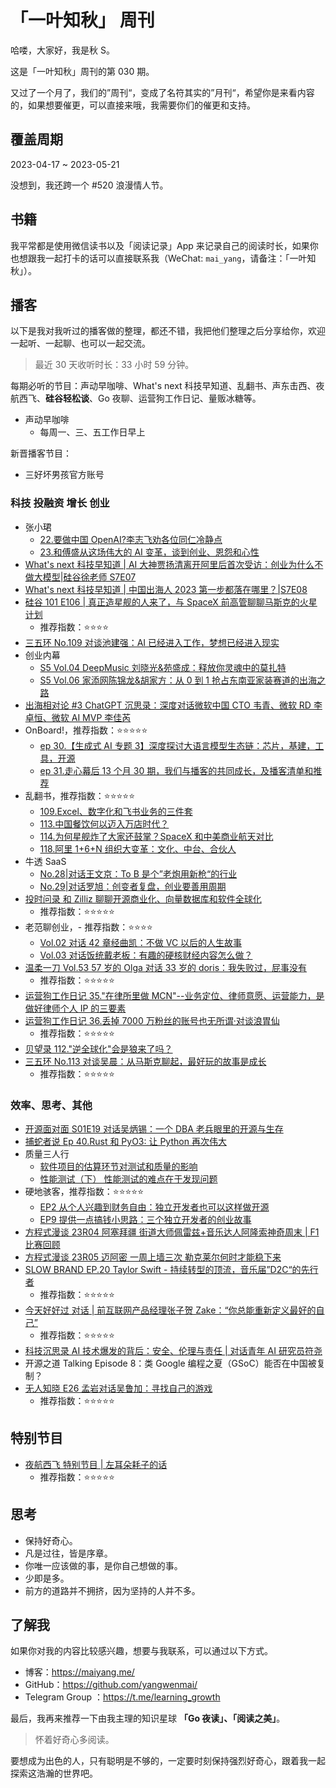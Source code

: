 # 「一叶知秋」 周刊

哈喽，大家好，我是秋 S。

这是「一叶知秋」周刊的第 030 期。

又过了一个月了，我们的”周刊“，变成了名符其实的”月刊“，希望你是来看内容的，如果想要催更，可以直接来哦，我需要你们的催更和支持。

## 覆盖周期

2023-04-17 ~ 2023-05-21

没想到，我还跨一个 #520 浪漫情人节。

## 书籍

我平常都是使用微信读书以及「阅读记录」App 来记录自己的阅读时长，如果你也想跟我一起打卡的话可以直接联系我（WeChat: `mai_yang`，请备注：「一叶知秋」）。

## 播客

以下是我对我听过的播客做的整理，都还不错，我把他们整理之后分享给你，欢迎一起听、一起聊、也可以一起交流。

>最近 30 天收听时长：33 小时 59 分钟。

每期必听的节目：声动早咖啡、What's next 科技早知道、乱翻书、声东击西、夜航西飞、**硅谷轻松谈**、Go 夜聊、运营狗工作日记、量贩冰糖等。

+ 声动早咖啡
  - 每周一、三、五工作日早上

新晋播客节目：
- 三好坏男孩官方账号

### 科技 投融资 增长 创业

+ 张小珺
  - [22.要做中国 OpenAI?李志飞劝各位同仁冷静点](https://www.xiaoyuzhoufm.com/episode/643c2af19361a4e7c3b4d2f8)
  - [23.和傅盛从这场伟大的 AI 变革，谈到创业、恩怨和心性](https://www.xiaoyuzhoufm.com/episode/6443c2c7a79cc814702cff5f)
+ [What's next 科技早知道 | AI 大神贾扬清离开阿里后首次受访：创业为什么不做大模型|硅谷徐老师 S7E07](https://www.xiaoyuzhoufm.com/episode/6435422f6341155b5195ade3)
+ [What's next 科技早知道 | 中国出海人 2023 第一步都落在哪里？|S7E08](https://www.xiaoyuzhoufm.com/episode/643fc9e03859a5b5a321e6e9)
+ [硅谷 101 E106 | 真正造星舰的人来了，与 SpaceX 前高管聊聊马斯克的火星计划](https://www.xiaoyuzhoufm.com/episode/643f8096a2fb59c2a1adaa8b)
  - 推荐指数：⭐️⭐️⭐️⭐️
+ [三五环 No.109 对谈池建强：AI 已经进入工作，梦想已经进入现实](https://www.xiaoyuzhoufm.com/episode/643fe4bea79cc81470f0dd1a)
+ 创业内幕
  - [S5 Vol.04 DeepMusic 刘晓光&苑盛成：释放你灵魂中的莫扎特](https://www.xiaoyuzhoufm.com/episode/641ccd88db441668432f705b)
  - [S5 Vol.06 家添网陈锦龙&胡家方：从 0 到 1 抢占东南亚家装赛道的出海之路](https://www.xiaoyuzhoufm.com/episode/64387d105cec834060f70355)
+ [出海相对论 #3 ChatGPT 沉思录：深度对话微软中国 CTO 韦青、微软 RD 李卓恒、微软 AI MVP 李佳芮](https://www.xiaoyuzhoufm.com/episode/640b67afacc110612af53e77)
+ OnBoard!，推荐指数：⭐️⭐️⭐️⭐️⭐️
  - [ep 30.【生成式 AI 专题 3】深度探讨大语言模型生态链：芯片，基建，工具，开源](https://www.xiaoyuzhoufm.com/episode/64403383a79cc81470f62a88)
  - [ep 31.走心幕后 13 个月 30 期，我们与播客的共同成长，及播客清单和推荐](https://www.xiaoyuzhoufm.com/episode/645a7ed394d78eb3f78e2931)
+ 乱翻书，推荐指数：⭐️⭐️⭐️⭐️⭐️
  - [109.Excel、数字化和飞书业务的三件套](https://www.xiaoyuzhoufm.com/episode/6423e032179eec5331a1db40)
  - [113.中国餐饮何以迈入万店时代？](https://www.xiaoyuzhoufm.com/episode/643e85ab66e4c00c6a6e0837)
  - [114.为何星舰炸了大家还鼓掌？SpaceX 和中美商业航天对比](https://www.xiaoyuzhoufm.com/episode/64463cf47d934b8505cadf9a)
  - [118.阿里 1+6+N 组织大变革：文化、中台、合伙人](https://www.xiaoyuzhoufm.com/episode/6465dd0a6752b5f9de71e526)
+ 牛透 SaaS
  - [No.28|对话王文京：To B 是个”老炮用新枪“的行业](https://www.xiaoyuzhoufm.com/episode/642e63c29361a4e7c3ca7177)
  - [No.29|对话罗旭：创变者复盘，创业要善用周期](https://www.xiaoyuzhoufm.com/episode/6437611c9361a4e7c3663a71)
+ [投时问录 和 Zilliz 聊聊开源商业化、向量数据库和软件全球化](https://www.xiaoyuzhoufm.com/episode/63911ff674863c979fb3e889)
  - 推荐指数：⭐️⭐️⭐️⭐️⭐️
+ 老范聊创业，- 推荐指数：⭐️⭐️⭐️⭐️
  - [Vol.02 对话 42 章经曲凯：不做 VC 以后的人生故事](https://www.xiaoyuzhoufm.com/episode/64526737306513184cf52c10)
  - [Vol.03 对话饭统戴老板：有趣的硬核财经内容怎么做？](https://www.xiaoyuzhoufm.com/episode/64526737306513184cf52c10)
+ [温柔一刀 Vol.53 57 岁的 Olga 对话 33 岁的 doris：我失败过，屁事没有](https://www.xiaoyuzhoufm.com/episode/6456768c94d78eb3f7464121)
  - 推荐指数：⭐️⭐️⭐️⭐️⭐️
+ [运营狗工作日记 35."在律所里做 MCN"--业务定位、律师意愿、运营能力，是做好律师个人 IP 的三要素](https://www.xiaoyuzhoufm.com/episode/6457f67294d78eb3f75aaa39)
+ [运营狗工作日记 36.丢掉 7000 万粉丝的账号也无所谓·对谈浪胃仙](https://www.xiaoyuzhoufm.com/episode/6463abcd306513184c264a64)
  - 推荐指数：⭐️⭐️⭐️⭐️⭐️
+ [贝望录 112."逆全球化"会是狼来了吗？](https://www.xiaoyuzhoufm.com/episode/645a054c94d78eb3f7823ee5)
+ [三五环 No.113 对谈吴晨：从马斯克聊起，最好玩的故事是成长](https://www.xiaoyuzhoufm.com/episode/6464ad9e53a5e5ea144dcbf9)
  - 推荐指数：⭐️⭐️⭐️⭐️⭐️

### 效率、思考、其他

+ [开源面对面 S01E19 对话吴炳锡：一个 DBA 老兵眼里的开源与生存](https://www.xiaoyuzhoufm.com/episode/643d10730d5e506342501b0d)
+ [捕蛇者说 Ep 40.Rust 和 PyO3: 让 Python 再次伟大](https://www.xiaoyuzhoufm.com/episode/645f2d8aec1537743bd03f21)
+ 质量三人行
  - [软件项目的估算环节对测试和质量的影响](https://www.xiaoyuzhoufm.com/episode/643cafab04974f4ba56d031b)
  - [性能测试（下） 性能测试的难点在于发现问题](https://www.xiaoyuzhoufm.com/episode/6051851a34cf2d977234bdc7)
+ 硬地骇客，推荐指数：⭐️⭐️⭐️⭐️⭐️
  - [EP2 从个人兴趣到财务自由：独立开发者也可以这样做开源](https://www.xiaoyuzhoufm.com/episode/6418304073768bea35ee47d2)
  - [EP9 提供一点搞钱小思路：三个独立开发者的创业故事](https://www.xiaoyuzhoufm.com/episode/6458e5ba7d934b8505efa2cf)
+ [方程式漫谈 23R04 阿塞拜疆 街道大师佩雷兹+音乐达人阿隆索神奇周末 | F1 比赛回顾](https://www.xiaoyuzhoufm.com/episode/64507b7594d78eb3f7e4c42a)
+ [方程式漫谈 23R05 迈阿密 一周上墙三次 勒克莱尔何时才能稳下来](https://www.xiaoyuzhoufm.com/episode/6459f482306513184c77a01a)
+ [SLOW BRAND EP.20 Taylor Swift - 持续转型的顶流，音乐届”D2C“的先行者](https://www.xiaoyuzhoufm.com/episode/6372592ca5004aa3aa5716f4)
  - 推荐指数：⭐️⭐️⭐️⭐️⭐️
+ [今天好好过 对话 | 前互联网产品经理张子贺 Zake：“你总能重新定义最好的自己”](https://www.xiaoyuzhoufm.com/episode/63d15b74531dadd2b1999932)
  - 推荐指数：⭐️⭐️⭐️⭐️⭐️
+ [科技沉思录 AI 技术爆发的背后：安全、伦理与责任 | 对话青年 AI 研究员符尧](https://www.xiaoyuzhoufm.com/episode/645b3fae94d78eb3f79a09af)
+ 开源之道 Talking Episode 8：类 Google 编程之夏（GSoC）能否在中国被复制？
+ [无人知晓 E26 孟岩对话吴鲁加：寻找自己的游戏](https://www.xiaoyuzhoufm.com/episode/6456768c94d78eb3f7464121)
  - 推荐指数：⭐️⭐️⭐️⭐️⭐️

## 特别节目

+ [夜航西飞 特别节目 | 左耳朵耗子的话](https://www.xiaoyuzhoufm.com/episode/64663737167262824069abf7)
  - 推荐指数：⭐️⭐️⭐️⭐️⭐️

## 思考

+ 保持好奇心。
+ 凡是过往，皆是序章。
+ 你唯一应该做的事，是你自己想做的事。
+ 少即是多。
+ 前方的道路并不拥挤，因为坚持的人并不多。

## 了解我

如果你对我的内容比较感兴趣，想要与我联系，可以通过以下方式。

- 博客：https://maiyang.me/
- GitHub：https://github.com/yangwenmai/
- Telegram Group ：https://t.me/learning_growth

最后，我再来推荐一下由我主理的知识星球 **「Go 夜读」、「阅读之美」**。
>怀着好奇心多阅读。

要想成为出色的人，只有聪明是不够的，一定要时刻保持强烈好奇心，跟着我一起探索这浩瀚的世界吧。
